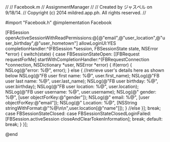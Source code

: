 //
//  Facebook.m
//  AssignmentManager
//
//  Created by ジャスペル on 9/18/14.
//  Copyright (c) 2014 mildred.app.ph. All rights reserved.
//

#import "Facebook.h"
@implementation Facebook

[FBSession openActiveSessionWithReadPermissions:@[@"email",@"user_location",@"user_birthday",@"user_hometown"] allowLoginUI:YES completionHandler:^(FBSession *session, FBSessionState state, NSError *error) {
    switch(state) {
        case FBSessionStateOpen:
            [[FBRequest requestForMe] startWithCompletionHandler:^(FBRequestConnection *connection, NSDictionary<FBGraphUser> *user, NSError *error) {
                if(error) {
                    NSLog(@"error: %@", error);
                } else {
                    //retrieve user's details here as shown below
                    NSLog(@"FB user first name: %@", user.first_name);
                    NSLog(@"FB user  last name: %@", user.last_name);
                    NSLog(@"FB user   birthday: %@", user.birthday);
                    NSLog(@"FB user   location: %@", user.location);
                    NSLog(@"FB user   username: %@", user.username);
                    NSLog(@"            gender: %@", [user objectForKey:@"gender"]);
                    NSLog(@"             email: %@", [user objectForKey:@"email"]);
                    NSLog(@"          Location: %@", [NSString stringWithFormat:@"%@\n\n",user.location[@"name"]]);
                } //else
            }];
            break;
        case FBSessionStateClosed:
        case FBSessionStateClosedLoginFailed:
            [FBSession.activeSession closeAndClearTokenInformation];
            break;
        default: break;
    }
}];

@end
